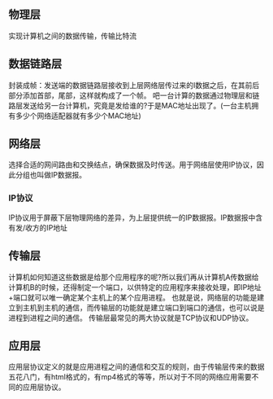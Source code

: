 ## 物理层
实现计算机之间的数据传输，传输比特流
## 数据链路层
封装成帧：发送端的数据链路层接收到上层网络层传过来的I数据之后，在其前后部分添加首部，尾部，这样就构成了一个帧。
吧一台计算的数据通过物理层和链路层发送给另一台计算机，究竟是发给谁的?于是MAC地址出现了。(一台主机拥有多少个网络适配器就有多少个MAC地址)
## 网络层
选择合适的网间路由和交换结点，确保数据及时传送。用于网络层使用IP协议，因此分组也叫做IP数据报。
### IP协议
IP协议用于屏蔽下层物理网络的差异，为上层提供统一的IP数据报。IP数据报中含有发/收方的IP地址
## 传输层
计算机如何知道这些数据是给那个应用程序的呢?所以我们再从计算机A传数据给计算机B的时候，还得制定一个端口，以供特定的应用程序来接收处理，即IP地址+端口就可以唯一确定某个主机上的某个应用进程。
也就是说，网络层的功能是建立到主机到主机的通信，而传输层的功能就是建立端口到端口的通信，也可以说是进程到进程之间的通信。
传输层最常见的两大协议就是TCP协议和UDP协议。
## 应用层
应用层协议定义的就是应用进程之间的通信和交互的规则，由于传输层传来的数据五花八门，有html格式的，有mp4格式的等等，所以对于不同的网络应用需要不同的应用层协议。

